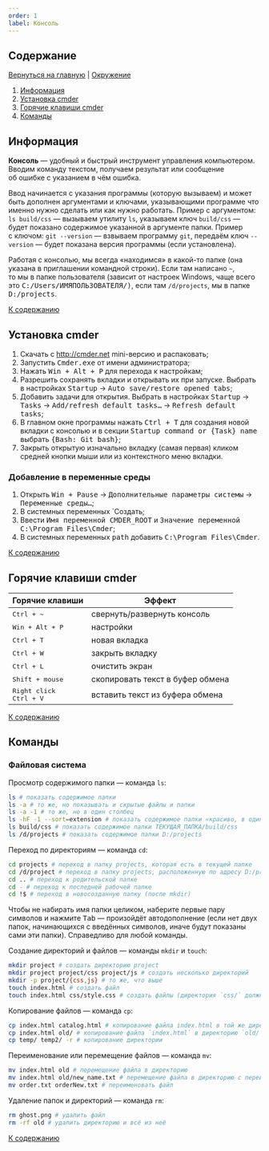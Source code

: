 ```yaml
---
order: 1
label: Консоль
---
```


## Содержание

[Вернуться на главную](/README.md) | [Окружение](./README.md)

1. [Информация](#информация)
2. [Установка cmder](#установка-cmder)
3. [Горячие клавиши cmder](#горячие-клавиши-cmder)
4. [Команды](#команды)

## Информация

**Консоль** — удобный и быстрый инструмент управления компьютером. Вводим команду текстом, получаем результат или сообщение об ошибке с указанием в чём ошибка.

Ввод начинается с указания программы (которую вызываем) и может быть дополнен аргументами и ключами, указывающими программе что именно нужно сделать или как нужно работать. Пример с аргументом: `ls build/css` — вызываем утилиту `ls`, указываем ключ `build/css` — будет показано содержимое указанной в аргументе папки. Пример с ключом: `git --version` — взвываем программу `git`, передаём ключ `--version` — будет показана версия программы (если установлена).

Работая с консолью, мы всегда «находимся» в какой-то папке (она указана в приглашении командной строки). Если там написано `~`, то мы в папке пользователя (зависит от настроек Windows, чаще всего это <kbd>C:/Users/ИМЯПОЛЬЗОВАТЕЛЯ/)</kbd>, если там `/d/projects`, мы в папке <kbd>D:/projects</kbd>.

[К содержанию](#содержание)

## Установка cmder

1. Скачать с <http://cmder.net> mini-версию и распаковать;
2. Запустить <kbd>Cmder.exe</kbd> от имени администратора;
3. Нажать <kbd>Win + Alt + P</kbd> для перехода к настройкам;
4. Разрешить сохранять вкладки и открывать их при запуске. Выбрать в настройках <kbd>Startup</kbd> → <kbd>Auto save/restore opened tabs</kbd>;
5. Добавить задачи для открытия. Выбрать в настройках <kbd>Startup</kbd> → <kbd>Tasks</kbd> → <kbd>Add/refresh default tasks…</kbd> → <kbd>Refresh default tasks</kbd>;
6. В главном окне программы нажать <kbd>Ctrl + T</kbd> для создания новой вкладки с консолью и в секции <kbd>Startup command or {Task} name</kbd> выбрать <kbd>{Bash: Git bash}</kbd>;
7. Закрыть открытую изначально вкладку (самая первая) кликом средней кнопки мыши или из контекстного меню вкладки.

### Добавление в переменные среды

1. Открыть <kbd>Win + Pause</kbd> → <kbd>Дополнительные параметры системы</kbd> → <kbd>Переменные среды…</kbd>;
2. В системных переменных \`Создать</kbd>;
3. Ввести <kbd>Имя переменной CMDER_ROOT</kbd> и <kbd>Значение переменной C:\\Program Files\\Cmder</kbd>;
4. В системных переменных <kbd>path</kbd> добавить <kbd>C:\\Program Files\\Cmder</kbd>.

[К содержанию](#содержание)

## Горячие клавиши cmder

| Горячие клавиши                               | Эффект                           |
| --------------------------------------------- | -------------------------------- |
| <kbd>Ctrl + ~</kbd>                           | свернуть/развернуть консоль      |
| <kbd>Win + Alt + P</kbd>                      | настройки                        |
| <kbd>Ctrl + T</kbd>                           | новая вкладка                    |
| <kbd>Ctrl + W</kbd>                           | закрыть вкладку                  |
| <kbd>Ctrl + L</kbd>                           | очистить экран                   |
| <kbd>Shift + mouse</kbd>                      | скопировать текст в буфер обмена |
| <kbd>Right click</kbd><br><kbd>Ctrl + V</kbd> | вставить текст из буфера обмена  |

[К содержанию](#содержание)

## Команды

### Файловая система

Просмотр содержимого папки — команда `ls`:

```bash
ls # показать содержимое папки
ls -a # то же, но показывать и скрытые файлы и папки
ls -a -1 # то же, но в один столбец
ls -hF -1 --sort=extension # показать содержимое папки «красиво, в один столбец»
ls build/css # показать содержимое папки ТЕКУЩАЯ_ПАПКА/build/css
ls /d/projects # показать содержимое папки D:/projects
```

Переход по директориям — команда `cd`:

```bash
cd projects # переход в папку projects, которая есть в текущей папке
cd /d/project # переход в папку projects, расположенную по адресу D:/projects
cd .. # переход к родительской папке
cd - # переход к последней рабочей папке
cd !$ # переход в новосозданную папку (после mkdir)
```

Чтобы не набирать имя папки целиком, наберите первые пару символов и нажмите <kbd>Tab</kbd> — произойдёт автодополнение (если нет двух папок, начинающихся с введённых символов, иначе будут показаны сами эти папки). Справедливо для любой команды.

Создание директорий и файлов — команды `mkdir` и `touch`:

```bash
mkdir project # создать директорию project
mkdir project project/css project/js # создать несколько директорий
mkdir -p project/{css,js} # то же, что выше
touch index.html # создать файл
touch index.html css/style.css # создать файлы (директория `css/` должна уже существовать)
```

Копирование файлов — команда `cp`:

```bash
cp index.html catalog.html # копирование файла index.html в той же директории с переименованием в `catalog.html`
cp index.html old/ # копирование файла `index.html` в директорию `old/` (все произойдёт в текущей директории)
cp temp/ temp2/ -r # копирование директории
```

Переименование или перемещение файлов — команда `mv`:

```bash
mv index.html old # перемещение файла в директорию
mv index.html old/new_name.txt # перемещение файла в директорию с переименованием файла
mv order.txt orderNew.txt # переименовать файл
```

Удаление папок и директорий — команда `rm`:

```bash
rm ghost.png # удалить файл
rm -rf old # удалить директорию и всё из неё
```

[К содержанию](#содержание)
